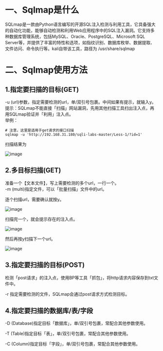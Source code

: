 <h1>一、Sqlmap是什么</h1>

SQLmap是一款由Python语言编写的开源SQL注入检测与利用工具，它具备强大的自动化功能，能够自动检测和利用Web应用程序中的SQL注入漏洞。它支持多种数据库管理系统，包括MySQL、Oracle、PostgreSQL、Microsoft SQL Server等，并提供了丰富的特性和选项，如指纹识别、数据库枚举、数据提取、文件访问、命令执行等。kali自带该工具，路径为 /usr/share/sqlmap </br>

<h1>二、Sqlmap使用方法</h1>

<h2>1.指定要扫描的目标(GET)</h2>

-u (url)参数，指定需要检测的url，单/双引号包裹。中间如果有提示，就输入y。 </br>
提示：SQLmap不能直接「扫描」网站漏洞，先用其他扫描工具扫出注入点，再用SQLmap验证并「利用」注入点。 </br>
举例：

```
# 注意，这里是适用于get请求的接口扫描
sqlmap -u 'http://192.168.31.180/sqli-labs-master/Less-1/?id=1'
```

扫描结果为

![image](https://github.com/WarlockW/Security-Learning-Daily/assets/64346345/4a45baf9-166f-4093-96a8-ebbcdddf2fa3)

<h2>2.多目标扫描(GET)</h2>

准备一个【文本文件】，写上需要检测的多个url，一行一个。 </br>
-m (multi)指定文件，可以「批量扫描」文件中的url。 </br>

逐个扫描url，需要确认就按y。

![image](https://github.com/WarlockW/Security-Learning-Daily/assets/64346345/98c72d58-1c82-4f72-b7f3-b3e6ac07a174)

扫描完一个，就会提示存在的注入点。

![image](https://github.com/WarlockW/Security-Learning-Daily/assets/64346345/83babbab-9656-474b-9e79-9a7b5228d6a6)

然后再按y扫描下一个url。

![image](https://github.com/WarlockW/Security-Learning-Daily/assets/64346345/94f61f22-6a1f-43d9-bbc6-a7e72ef7c187)

<h2>3.指定要扫描的目标(POST)</h2>

检测「post请求」的注入点，使用BP等工具「抓包」，将http请求内容保存到txt文件中。

-r 指定需要检测的文件，SQLmap会通过post请求方式检测目标。

<h2>4.指定要扫描的数据库/表/字段</h2>

-D (Database)指定目标「数据库」，单/双引号包裹，常配合其他参数使用。 </br>

-T (Table)指定目标「表」，单/双引号包裹，常配合其他参数使用。 </br>

-C (Column)指定目标「字段」，单/双引号包裹，常配合其他参数使用。 </br>
